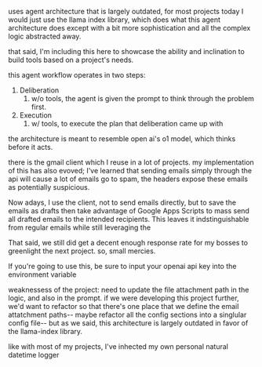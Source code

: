uses agent architecture that is largely outdated, for most projects today I would just use the llama index library, which does what this agent architecture does except with a bit more sophistication and all the complex logic abstracted away.

that said, I'm including this here to showcase the ability and inclination to build tools based on a project's needs. 

this agent workflow operates in two steps:

1. Deliberation
   1.  w/o tools, the agent is given the prompt to think through the problem first. 
2. Execution
    1. w/ tools, to execute the plan that deliberation came up with

the architecture is meant to resemble open ai's o1 model, which thinks before it acts.





there is the gmail client which I reuse in a lot of projects. my implementation of this has also evoved; I've learned that sending emails simply through the api will cause a lot of emails go to spam, the headers expose these emails as potentially suspicious.

Now adays, I use the client, not to send emails directly, but to save the emails as drafts then take advantage of Google Apps Scripts to mass send all drafted emails to the intended recipients. This leaves it indstinguishable from regular emails while still leveraging the  

That said, we still did get a decent enough response rate for my bosses to greenlight the next project. so, small mercies.


If you're going to use this, be sure to input your openai api key into the environment variable 


weaknessess of the project:
   need to update the file attachment path in the logic, and also in the prompt. if we were developing this project further, we'd want to refactor so that there's one place that we define the email attatchment paths-- maybe refactor all the config sections into a singlular config file-- but as we said, this architecture is largely outdated in favor of the llama-index library.


like with most of my projects, I've inhected my own personal natural datetime logger